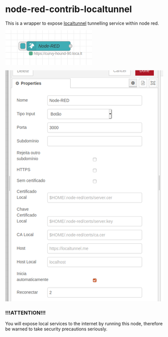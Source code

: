 # node-red-contrib-localtunnel

This is a wrapper to expose [localtunnel](https://localtunnel.me) tunnelling service within node red.

![localtunnel node](resources/localtunnel-node.png)

![localtunnel settings](resources/localtunnel-settings.png)

### !!!ATTENTION!!!

You will expose local services to the internet by running this node, therefore be warned to take security precautions seriously.
